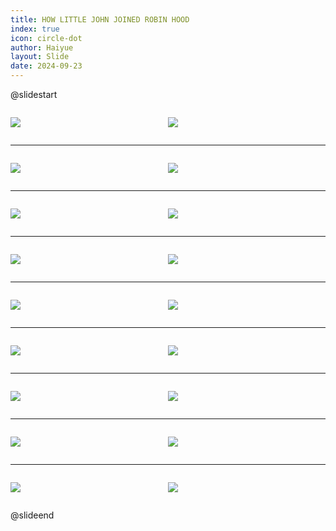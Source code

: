 ```yaml
---
title: HOW LITTLE JOHN JOINED ROBIN HOOD
index: true
icon: circle-dot
author: Haiyue
layout: Slide
date: 2024-09-23
---
```

 
@slidestart

<div style="display:flex">
<div style="flex:1">

![](https://raw.githubusercontent.com/yclord/reading/refs/heads/master/english/Level-V/HOW%20LITTLE%20JOHN%20JOINED%20ROBIN%20HOOD/001.webp)
</div>
<div style="flex:1">

![](https://raw.githubusercontent.com/yclord/reading/refs/heads/master/english/Level-V/HOW%20LITTLE%20JOHN%20JOINED%20ROBIN%20HOOD/002.webp)
</div>
</div>

---

<div style="display:flex">
<div style="flex:1">

![](https://raw.githubusercontent.com/yclord/reading/refs/heads/master/english/Level-V/HOW%20LITTLE%20JOHN%20JOINED%20ROBIN%20HOOD/003.webp)
</div>
<div style="flex:1">

![](https://raw.githubusercontent.com/yclord/reading/refs/heads/master/english/Level-V/HOW%20LITTLE%20JOHN%20JOINED%20ROBIN%20HOOD/004.webp)
</div>
</div>

---

<div style="display:flex">
<div style="flex:1">

![](https://raw.githubusercontent.com/yclord/reading/refs/heads/master/english/Level-V/HOW%20LITTLE%20JOHN%20JOINED%20ROBIN%20HOOD/005.webp)
</div>
<div style="flex:1">

![](https://raw.githubusercontent.com/yclord/reading/refs/heads/master/english/Level-V/HOW%20LITTLE%20JOHN%20JOINED%20ROBIN%20HOOD/006.webp)
</div>
</div>

---

<div style="display:flex">
<div style="flex:1">

![](https://raw.githubusercontent.com/yclord/reading/refs/heads/master/english/Level-V/HOW%20LITTLE%20JOHN%20JOINED%20ROBIN%20HOOD/007.webp)
</div>
<div style="flex:1">

![](https://raw.githubusercontent.com/yclord/reading/refs/heads/master/english/Level-V/HOW%20LITTLE%20JOHN%20JOINED%20ROBIN%20HOOD/008.webp)
</div>
</div>

---

<div style="display:flex">
<div style="flex:1">

![](https://raw.githubusercontent.com/yclord/reading/refs/heads/master/english/Level-V/HOW%20LITTLE%20JOHN%20JOINED%20ROBIN%20HOOD/009.webp)
</div>
<div style="flex:1">

![](https://raw.githubusercontent.com/yclord/reading/refs/heads/master/english/Level-V/HOW%20LITTLE%20JOHN%20JOINED%20ROBIN%20HOOD/010.webp)
</div>
</div>

---

<div style="display:flex">
<div style="flex:1">

![](https://raw.githubusercontent.com/yclord/reading/refs/heads/master/english/Level-V/HOW%20LITTLE%20JOHN%20JOINED%20ROBIN%20HOOD/011.webp)
</div>
<div style="flex:1">

![](https://raw.githubusercontent.com/yclord/reading/refs/heads/master/english/Level-V/HOW%20LITTLE%20JOHN%20JOINED%20ROBIN%20HOOD/012.webp)
</div>
</div>

---

<div style="display:flex">
<div style="flex:1">

![](https://raw.githubusercontent.com/yclord/reading/refs/heads/master/english/Level-V/HOW%20LITTLE%20JOHN%20JOINED%20ROBIN%20HOOD/013.webp)
</div>
<div style="flex:1">

![](https://raw.githubusercontent.com/yclord/reading/refs/heads/master/english/Level-V/HOW%20LITTLE%20JOHN%20JOINED%20ROBIN%20HOOD/014.webp)
</div>
</div>

---

<div style="display:flex">
<div style="flex:1">

![](https://raw.githubusercontent.com/yclord/reading/refs/heads/master/english/Level-V/HOW%20LITTLE%20JOHN%20JOINED%20ROBIN%20HOOD/015.webp)
</div>
<div style="flex:1">

![](https://raw.githubusercontent.com/yclord/reading/refs/heads/master/english/Level-V/HOW%20LITTLE%20JOHN%20JOINED%20ROBIN%20HOOD/016.webp)
</div>
</div>

---

<div style="display:flex">
<div style="flex:1">

![](https://raw.githubusercontent.com/yclord/reading/refs/heads/master/english/Level-V/HOW%20LITTLE%20JOHN%20JOINED%20ROBIN%20HOOD/017.webp)
</div>
<div style="flex:1">

![](https://raw.githubusercontent.com/yclord/reading/refs/heads/master/english/Level-V/HOW%20LITTLE%20JOHN%20JOINED%20ROBIN%20HOOD/018.webp)
</div>
</div>

@slideend